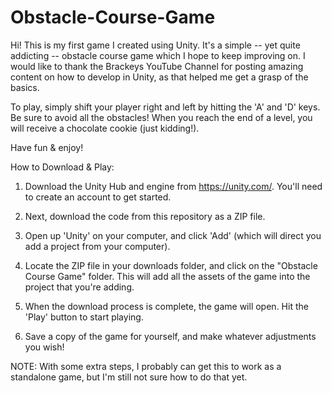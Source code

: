 # Obstacle-Course-Game
Hi! This is my first game I created using Unity. It's a simple -- yet quite addicting -- obstacle course game which I hope to keep improving on. I would like to thank the Brackeys YouTube Channel for posting amazing content on how to develop in Unity, as that helped me get a grasp of the basics.

To play, simply shift your player right and left by hitting the 'A' and 'D' keys. Be sure to avoid all the obstacles! When you reach the end of a level, you will receive a chocolate cookie (just kidding!). 

Have fun & enjoy!


How to Download & Play: 

1. Download the Unity Hub and engine from https://unity.com/. You'll need to create an account to get started.

2. Next, download the code from this repository as a ZIP file. 

3. Open up 'Unity' on your computer, and click 'Add' (which will direct you add a project from your computer). 

4. Locate the ZIP file in your downloads folder, and click on the "Obstacle Course Game" folder. This will add all the assets of the game into the project that you're adding. 

5. When the download process is complete, the game will open. Hit the 'Play' button to start playing. 

6. Save a copy of the game for yourself, and make whatever adjustments you wish!


NOTE: With some extra steps, I probably can get this to work as a standalone game, but I'm still not sure how to do that yet. 
